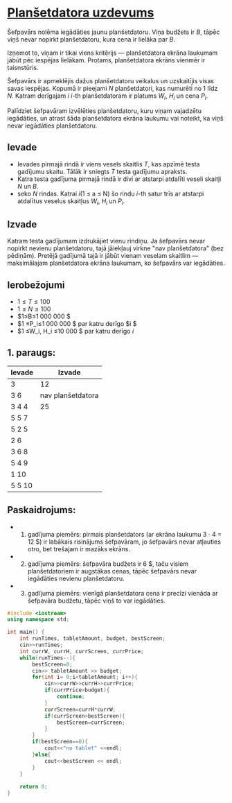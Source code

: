
# [Planšetdatora uzdevums](https://www.codechef.com/problems/TABLET)
Šefpavārs nolēma iegādāties jaunu planšetdatoru. Viņa budžets ir $B$, tāpēc viņš nevar nopirkt planšetdatoru, kura cena ir lielāka par $B$.

Izņemot to, viņam ir tikai viens kritērijs — planšetdatora ekrāna laukumam jābūt pēc iespējas lielākam. Protams, planšetdatora ekrāns vienmēr ir taisnstūris.

Šefpavārs ir apmeklējis dažus planšetdatoru veikalus un uzskaitījis visas savas iespējas. Kopumā ir pieejami $N$ planšetdatori, kas numurēti no 1 līdz $N$. Katram derīgajam $i$ $i$-th planšetdatoram ir platums $W_i$, $H_i$ un cena $P_i$.

Palīdziet šefpavāram izvēlēties planšetdatoru, kuru viņam vajadzētu iegādāties, un atrast šāda planšetdatora ekrāna laukumu vai noteikt, ka viņš nevar iegādāties planšetdatoru.

 
## Ievade
- Ievades pirmajā rindā ir viens vesels skaitlis $T$, kas apzīmē testa gadījumu skaitu. Tālāk ir sniegts $T$ testa gadījumu apraksts.
- Katra testa gadījuma pirmajā rindā ir divi ar atstarpi atdalīti veseli skaitļi $N$ un $B$.
- seko $N$ rindas. Katrai $i$(1 $≤$ a $≤$ N) šo rindu $i$-th satur trīs ar atstarpi atdalītus veselus skaitļus $W_i$, $H_i$ un $P_i$.

## Izvade
Katram testa gadījumam izdrukājiet vienu rindiņu. Ja šefpavārs nevar nopirkt nevienu planšetdatoru, tajā jāiekļauj virkne "nav planšetdatora" (bez pēdiņām). Pretējā gadījumā tajā ir jābūt vienam veselam skaitlim — maksimālajam planšetdatora ekrāna laukumam, ko šefpavārs var iegādāties.

## Ierobežojumi
- $1≤T≤100$
- $1≤N≤100$
- $1≤B≤1 000 000 $
- $1 ≤P_i≤1 000 000 $ par katru derīgo $i $
- $1 ≤W_i, H_i ≤10 000 $ par katru derīgo $i$
## 1. paraugs:
|Ievade| Izvade|
-|-
3|12
3 6|nav planšetdatora
3 4 4|25
5 5 7|
5 2 5|
2 6|
3 6 8|
5 4 9|
1 10|
5 5 10|

## Paskaidrojums:
- 1. gadījuma piemērs: pirmais planšetdators (ar ekrāna laukumu 3 ⋅ 4 = 12 $) ir labākais risinājums šefpavāram, jo ​​šefpavārs nevar atļauties otro, bet trešajam ir mazāks ekrāns.
- 2. gadījuma piemērs: šefpavāra budžets ir 6 $, taču visiem planšetdatoriem ir augstākas cenas, tāpēc šefpavārs nevar iegādāties nevienu planšetdatoru.
- 3. gadījuma piemērs: vienīgā planšetdatora cena ir precīzi vienāda ar šefpavāra budžetu, tāpēc viņš to var iegādāties.

```cpp
#include <iostream>
using namespace std;

int main() {
	int runTimes, tabletAmount, budget, bestScreen;
	cin>>runTimes;
	int currW, currH, currScreen, currPrice;
	while(runTimes--){
	    bestScreen=0;
	    cin>> tabletAmount >> budget;
	    for(int i= 0;i<tabletAmount; i++){
            cin>>currW>>currH>>currPrice;
            if(currPrice>budget){
                continue;
            }
            currScreen=currH*currW;
            if(currScreen>bestScreen){
                bestScreen=currScreen;
            }
	    }
	    if(bestScreen==0){
	        cout<<"no tablet" <<endl;
	    }else{
	        cout<<bestScreen << endl;
	    }
	}
	
	return 0;
}

```